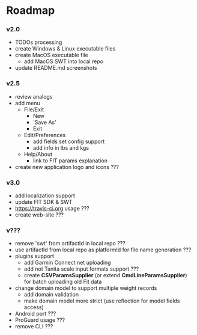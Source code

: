 Roadmap
=======

### v2.0 ###
* TODOs processing
* create Windows & Linux executable files
* create MacOS executable file
    * add MacOS SWT into local repo  
* update README.md screenshots    

### v2.5 ###
* review analogs
* add menu
    * File/Exit
        * New
        * 'Save As' 
        * Exit
    * Edit/Preferences
        * add fields set config support
        * add info in lbs and kgs
    * Help/About
        * link to FIT params explanation 
* create new application logo and icons ???

### v3.0 ###
* add localization support
* update FIT SDK & SWT
* https://travis-ci.org usage ??? 
* create web-site ???
    
### v??? ###
* remove 'swt' from artifactId in local repo ???
* use artifactId from local repo as platformId for file name generation ???
* plugins support
    * add Garmin Connect net uploading
    * add not Tanita scale input formats support ???
    * create **CSVParamsSupplier** (or extend **CmdLineParamsSupplier**) for batch uploading old Fit data
* change domain model to support multiple weight records
    * add domain validation
    * make domain model more strict (use reflection for model fields access)
* Android port ???
* ProGuard usage ???
* remove CLI ???


